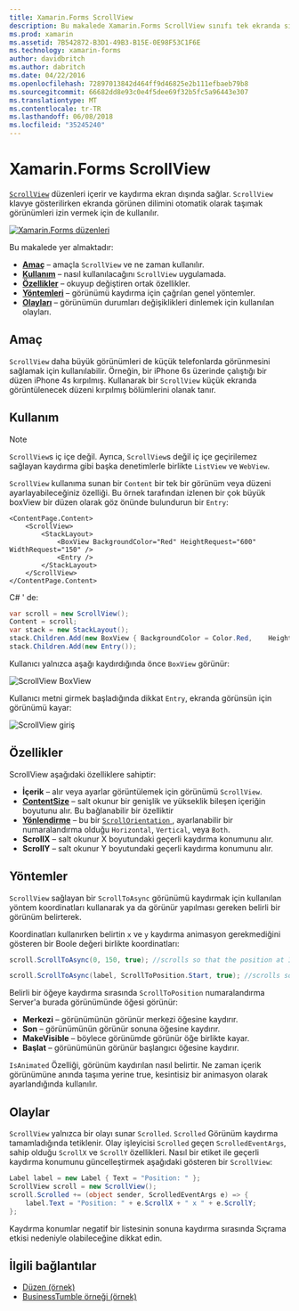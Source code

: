 ```yaml
---
title: Xamarin.Forms ScrollView
description: Bu makalede Xamarin.Forms ScrollView sınıfı tek ekranda sığamıyorsa ve yer açmak için klavyeyi içeriği olan düzenleri sunmak için nasıl kullanılacağı açıklanmaktadır.
ms.prod: xamarin
ms.assetid: 7B542872-B3D1-49B3-B15E-0E98F53C1F6E
ms.technology: xamarin-forms
author: davidbritch
ms.author: dabritch
ms.date: 04/22/2016
ms.openlocfilehash: 72897013842d464ff9d46825e2b111efbaeb79b8
ms.sourcegitcommit: 66682dd8e93c0e4f5dee69f32b5fc5a96443e307
ms.translationtype: MT
ms.contentlocale: tr-TR
ms.lasthandoff: 06/08/2018
ms.locfileid: "35245240"
---
```

# <a name="xamarinforms-scrollview"></a>Xamarin.Forms ScrollView

[`ScrollView`](https://developer.xamarin.com/api/type/Xamarin.Forms.ScrollView/) düzenleri içerir ve kaydırma ekran dışında sağlar. `ScrollView` klavye gösterilirken ekranda görünen dilimini otomatik olarak taşımak görünümleri izin vermek için de kullanılır.

[![](scroll-view-images/layouts-sml.png "Xamarin.Forms düzenleri")](scroll-view-images/layouts.png#lightbox "Xamarin.Forms düzenleri")

Bu makalede yer almaktadır:

- **[Amaç](#Purpose)**  &ndash; amaçla `ScrollView` ve ne zaman kullanılır.
- **[Kullanım](#Usage)**  &ndash; nasıl kullanılacağını `ScrollView` uygulamada.
- **[Özellikler](#Properties)**  &ndash; okuyup değiştiren ortak özellikler.
- **[Yöntemleri](#Methods)**  &ndash; görünümü kaydırma için çağrılan genel yöntemler.
- **[Olayları](#Events)**  &ndash; görünümün durumları değişiklikleri dinlemek için kullanılan olayları.

## <a name="purpose"></a>Amaç

`ScrollView` daha büyük görünümleri de küçük telefonlarda görünmesini sağlamak için kullanılabilir. Örneğin, bir iPhone 6s üzerinde çalıştığı bir düzen iPhone 4s kırpılmış. Kullanarak bir `ScrollView` küçük ekranda görüntülenecek düzeni kırpılmış bölümlerini olanak tanır.

## <a name="usage"></a>Kullanım

> [!NOTE]
> `ScrollView`s iç içe değil. Ayrıca, `ScrollView`s değil iç içe geçirilemez sağlayan kaydırma gibi başka denetimlerle birlikte `ListView` ve `WebView`.

`ScrollView` kullanıma sunan bir `Content` bir tek bir görünüm veya düzeni ayarlayabileceğiniz özelliği. Bu örnek tarafından izlenen bir çok büyük boxView bir düzen olarak göz önünde bulundurun bir `Entry`:

```xaml
<ContentPage.Content>
    <ScrollView>
        <StackLayout>
            <BoxView BackgroundColor="Red" HeightRequest="600" WidthRequest="150" />
            <Entry />
        </StackLayout>
    </ScrollView>
</ContentPage.Content>
```

C# ' de:

```csharp
var scroll = new ScrollView();
Content = scroll;
var stack = new StackLayout();
stack.Children.Add(new BoxView { BackgroundColor = Color.Red,    HeightRequest = 600, WidthRequest = 600 });
stack.Children.Add(new Entry());
```

Kullanıcı yalnızca aşağı kaydırdığında önce `BoxView` görünür:

![](scroll-view-images/scroll-start.png "ScrollView BoxView")

Kullanıcı metni girmek başladığında dikkat `Entry`, ekranda görünsün için görünümü kayar:

![](scroll-view-images/scroll-end.png "ScrollView giriş")

## <a name="properties"></a>Özellikler

ScrollView aşağıdaki özelliklere sahiptir:

- **İçerik** &ndash; alır veya ayarlar görüntülemek için görünümü `ScrollView`.
- **[ContentSize](https://developer.xamarin.com/api/type/Xamarin.Forms.Size/)**  &ndash; salt okunur bir genişlik ve yükseklik bileşen içeriğin boyutunu alır. Bu bağlanabilir bir özelliktir
- **[Yönlendirme](https://developer.xamarin.com/api/type/Xamarin.Forms.ScrollOrientation/)**  &ndash; bu bir [ `ScrollOrientation` ](https://developer.xamarin.com/api/type/Xamarin.Forms.ScrollOrientation/), ayarlanabilir bir numaralandırma olduğu `Horizontal`, `Vertical`, veya `Both`.
- **ScrollX** &ndash; salt okunur X boyutundaki geçerli kaydırma konumunu alır.
- **ScrollY** &ndash; salt okunur Y boyutundaki geçerli kaydırma konumunu alır.

## <a name="methods"></a>Yöntemler

`ScrollView` sağlayan bir `ScrollToAsync` görünümü kaydırmak için kullanılan yöntem koordinatları kullanarak ya da görünür yapılması gereken belirli bir görünüm belirterek.

Koordinatları kullanırken belirtin `x` ve `y` kaydırma animasyon gerekmediğini gösteren bir Boole değeri birlikte koordinatları:

```csharp
scroll.ScrollToAsync(0, 150, true); //scrolls so that the position at 150px from the top is visible

scroll.ScrollToAsync(label, ScrollToPosition.Start, true); //scrolls so that the label is at the start of the list
```

Belirli bir öğeye kaydırma sırasında `ScrollToPosition` numaralandırma Server'a burada görünümünde öğesi görünür:

- **Merkezi** &ndash; görünümünün görünür merkezi öğesine kaydırır.
- **Son** &ndash; görünümünün görünür sonuna öğesine kaydırır.
- **MakeVisible** &ndash; böylece görünümde görünür öğe birlikte kayar.
- **Başlat** &ndash; görünümünün görünür başlangıcı öğesine kaydırır.

`IsAnimated` Özelliği, görünüm kaydırılan nasıl belirtir. Ne zaman içerik görünümüne anında taşıma yerine true, kesintisiz bir animasyon olarak ayarlandığında kullanılır.

## <a name="events"></a>Olaylar

`ScrollView` yalnızca bir olayı sunar `Scrolled`. `Scrolled` Görünüm kaydırma tamamladığında tetiklenir. Olay işleyicisi `Scrolled` geçen `ScrolledEventArgs`, sahip olduğu `ScrollX` ve `ScrollY` özellikleri. Nasıl bir etiket ile geçerli kaydırma konumunu güncelleştirmek aşağıdaki gösteren bir `ScrollView`:

```csharp
Label label = new Label { Text = "Position: " };
ScrollView scroll = new ScrollView();
scroll.Scrolled += (object sender, ScrolledEventArgs e) => {
    label.Text = "Position: " + e.ScrollX + " x " + e.ScrollY;
};
```

Kaydırma konumlar negatif bir listesinin sonuna kaydırma sırasında Sıçrama etkisi nedeniyle olabileceğine dikkat edin.


## <a name="related-links"></a>İlgili bağlantılar

- [Düzen (örnek)](https://developer.xamarin.com/samples/xamarin-forms/UserInterface/Layout/)
- [BusinessTumble örneği (örnek)](https://developer.xamarin.com/samples/xamarin-forms/UserInterface/BusinessTumble/)
